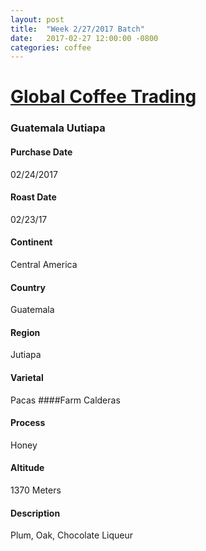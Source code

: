 ```yaml
---
layout: post
title:  "Week 2/27/2017 Batch"
date:   2017-02-27 12:00:00 -0800
categories: coffee
---
```

# [Global Coffee Trading](http://www.globalcoffeetrading.com)

### Guatemala Uutiapa
#### Purchase Date
02/24/2017
#### Roast Date
02/23/17		
#### Continent
Central America
#### Country
Guatemala
#### Region
Jutiapa
#### Varietal
Pacas
####Farm
Calderas
#### Process
Honey
#### Altitude
1370 Meters
#### Description
Plum, Oak, Chocolate Liqueur
